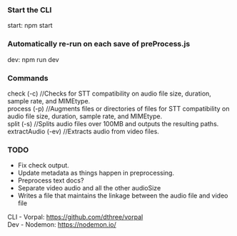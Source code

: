 
### Start the CLI
start: npm start

### Automatically re-run on each save of preProcess.js
dev: npm run dev


### Commands

check         (-c)   //Checks for STT compatibility on audio file size, duration, sample rate, and MIMEtype. <br />
process       (-p)   //Augments files or directories of files for STT compatibility on audio file size, duration, sample rate, and MIMEtype.  <br />
split         (-s)   //Splits audio files over 100MB and outputs the resulting paths.  <br />
extractAudio  (-ev)  //Extracts audio from video files.  <br />


### TODO
- Fix check output.
- Update metadata as things happen in preprocessing.
- Preprocess text docs?
- Separate video audio and all the other audioSize
- Writes a file that maintains the linkage between the audio file and video file



CLI - Vorpal: https://github.com/dthree/vorpal <br />
Dev - Nodemon: https://nodemon.io/ <br />
